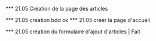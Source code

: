 <!-- A FAIRE -->



<!-- ALEXANDRE -->
*** 21.05 Création de la page des articles


<!-- BARBARA -->
*** 21.05 création bdd ok
*** 21.05 créer la page d'accueil

<!-- ERWAN -->
*** 21.05 création du formulaire d'ajout d'articles | Fait


<!-- FLORIAN -->
